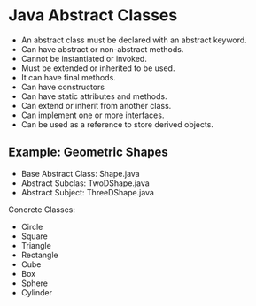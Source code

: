 # Java Abstract Classes

* An abstract class must be declared with an abstract keyword. 
* Can have abstract or non-abstract methods.
* Cannot be instantiated or invoked.
* Must be extended or inherited to be used. 
* It can have final methods.
* Can have constructors
* Can have static attributes and methods. 
* Can extend or inherit from another class. 
* Can implement one or more interfaces.
* Can be used as a reference to store derived objects.

## Example: Geometric Shapes

* Base Abstract Class: Shape.java
* Abstract Subclas: TwoDShape.java
* Abstract Subject: ThreeDShape.java

Concrete Classes:

* Circle
* Square
* Triangle
* Rectangle
* Cube
* Box
* Sphere
* Cylinder 